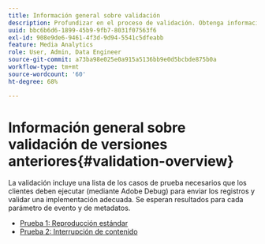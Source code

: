 ```yaml
---
title: Información general sobre validación
description: Profundizar en el proceso de validación. Obtenga información sobre cómo enviar registros para validar una implementación adecuada.
uuid: bbc6b6d6-1899-45b9-9fb7-8031f07563f6
exl-id: 908e9de6-9461-4f3d-9d94-5541c5dfeabb
feature: Media Analytics
role: User, Admin, Data Engineer
source-git-commit: a73ba98e025e0a915a5136bb9e0d5bcbde875b0a
workflow-type: tm+mt
source-wordcount: '60'
ht-degree: 68%

---
```


# Información general sobre validación de versiones anteriores{#validation-overview}

La validación incluye una lista de los casos de prueba necesarios que los clientes deben ejecutar (mediante Adobe Debug) para enviar los registros y validar una implementación adecuada.
Se esperan resultados para cada parámetro de evento y de metadatos.

* [Prueba 1: Reproducción estándar ](test1-standard-playback.md)
* [Prueba 2: Interrupción de contenido ](test2-media-interrupt.md)
